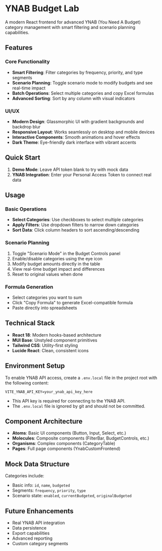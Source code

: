 # YNAB Budget Lab

A modern React frontend for advanced YNAB (You Need A Budget) category management with smart filtering and scenario planning capabilities.

## Features

### Core Functionality

- **Smart Filtering**: Filter categories by frequency, priority, and type segments
- **Scenario Planning**: Toggle scenario mode to modify budgets and see real-time impact
- **Batch Operations**: Select multiple categories and copy Excel formulas
- **Advanced Sorting**: Sort by any column with visual indicators

### UI/UX

- **Modern Design**: Glassmorphic UI with gradient backgrounds and backdrop blur
- **Responsive Layout**: Works seamlessly on desktop and mobile devices
- **Interactive Components**: Smooth animations and hover effects
- **Dark Theme**: Eye-friendly dark interface with vibrant accents

## Quick Start

1. **Demo Mode**: Leave API token blank to try with mock data
2. **YNAB Integration**: Enter your Personal Access Token to connect real data

## Usage

### Basic Operations

- **Select Categories**: Use checkboxes to select multiple categories
- **Apply Filters**: Use dropdown filters to narrow down categories
- **Sort Data**: Click column headers to sort ascending/descending

### Scenario Planning

1. Toggle "Scenario Mode" in the Budget Controls panel
2. Enable/disable categories using the eye icon
3. Modify budget amounts directly in the table
4. View real-time budget impact and differences
5. Reset to original values when done

### Formula Generation

- Select categories you want to sum
- Click "Copy Formula" to generate Excel-compatible formula
- Paste directly into spreadsheets

## Technical Stack

- **React 18**: Modern hooks-based architecture
- **MUI Base**: Unstyled component primitives
- **Tailwind CSS**: Utility-first styling
- **Lucide React**: Clean, consistent icons

## Environment Setup

To enable YNAB API access, create a `.env.local` file in the project root with the following content:

```
VITE_YNAB_API_KEY=your_ynab_api_key_here
```

- This API key is required for connecting to the YNAB API.
- The `.env.local` file is ignored by git and should not be committed.

## Component Architecture

- **Atoms**: Basic UI components (Button, Input, Select, etc.)
- **Molecules**: Composite components (FilterBar, BudgetControls, etc.)
- **Organisms**: Complex components (CategoryTable)
- **Pages**: Full page components (YnabCustomFrontend)

## Mock Data Structure

Categories include:

- Basic info: `id`, `name`, `budgeted`
- Segments: `frequency`, `priority`, `type`
- Scenario state: `enabled`, `currentBudgeted`, `originalBudgeted`

## Future Enhancements

- Real YNAB API integration
- Data persistence
- Export capabilities
- Advanced reporting
- Custom category segments
